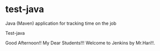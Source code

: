 # test-java
Java (Maven) application for tracking time on the job

Test-java

Good Afternoon!! My Dear Students!!! Welcome to Jenkins by Mr.Hari!!.
